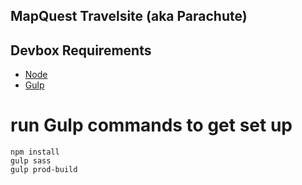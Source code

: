 ## MapQuest Travelsite (aka Parachute)

## Devbox Requirements
* [Node](https://nodejs.org/)
* [Gulp](http://gulpjs.com/)

# run Gulp commands to get set up

```
npm install
gulp sass
gulp prod-build
```
